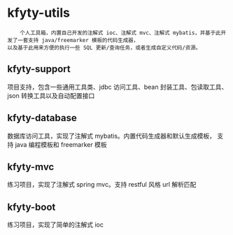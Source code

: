# kfyty-utils
        个人工具箱，内置自己开发的注解式 ioc、注解式 mvc、注解式 mybatis，并基于此开发了一套支持 java/freemarker 模板的代码生成器，
    以及基于此用来方便的执行一些 SQL 更新/查询任务，或者生成自定义代码/资源。

## kfyty-support
项目支持，包含一些通用工具类、jdbc 访问工具、bean 封装工具、包读取工具、
json 转换工具以及自动配置接口

## kfyty-database
数据库访问工具，实现了注解式 mybatis。内置代码生成器和默认生成模板，
支持 java 编程模板和 freemarker 模板

## kfyty-mvc
练习项目，实现了注解式 spring mvc。支持 restful 风格 url 解析匹配

## kfyty-boot
练习项目，实现了简单的注解式 ioc
